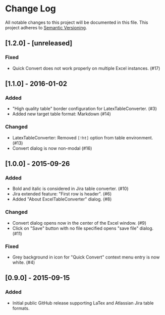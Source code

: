 # Change Log
All notable changes to this project will be documented in this file.
This project adheres to [Semantic Versioning](http://semver.org/).

## [1.2.0] - [unreleased]

### Fixed
- Quick Convert does not work properly on multiple Excel instances. (#17)

## [1.1.0] - 2016-01-02

### Added
- "High quality table" border configuration for LatexTableConverter. (#3)
- Added new target table format: Markdown (#14)

### Changed
- LatexTableConverter: Removed `[!ht]` option from table environment. (#13)
- Convert dialog is now non-modal (#16)

## [1.0.0] - 2015-09-26

### Added
- Bold and italic is considered in Jira table converter. (#10)
- Jira extended feature: "First row is header". (#6)
- Added "About ExcelTableConverter" dialog. (#8)

### Changed
- Convert dialog opens now in the center of the Excel window. (#9)
- Click on "Save" button with no file specified opens "save file" dialog. (#11)

### Fixed
- Grey background in icon for "Quick Convert" context menu entry is now white. (#4)

## [0.9.0] - 2015-09-15
### Added
- Initial public GitHub release supporting LaTex and Atlassian Jira table formats.